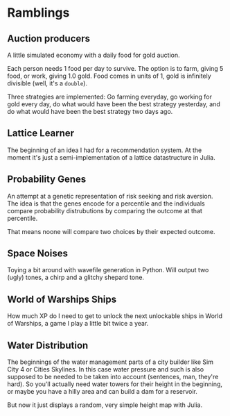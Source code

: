 # Ramblings

## Auction producers

A little simulated economy with a daily food for gold auction.

Each person needs 1 food per day to survive. The option is to farm, giving 5 food, or work, giving 1.0 gold. Food comes in units of 1, gold is infinitely divisible (well, it's a `double`).

Three strategies are implemented: Go farming everyday, go working for gold every day, do what would have been the best strategy yesterday, and do what would have been the best strategy two days ago.

## Lattice Learner

The beginning of an idea I had for a recommendation system. At the moment it's just a semi-implementation of a lattice datastructure in Julia.

## Probability Genes

An attempt at a genetic representation of risk seeking and risk aversion. The idea is that the genes encode for a percentile and the individuals compare probability distrubutions by comparing the outcome at that percentile.

That means noone will compare two choices by their expected outcome.

## Space Noises

Toying a bit around with wavefile generation in Python. Will output two (ugly) tones, a chirp and a glitchy shepard tone.

## World of Warships Ships

How much XP do I need to get to unlock the next unlockable ships in World of Warships, a game I play a little bit twice a year.

## Water Distribution

The beginnings of the water management parts of a city builder like Sim City 4 or Cities Skylines. In this case water pressure and such is also supposed to be needed to be taken into account (sentences, man, they're hard). So you'll actually need water towers for their height in the beginning, or maybe you have a hilly area and can build a dam for a reservoir.

But now it just displays a random, very simple height map with Julia.
